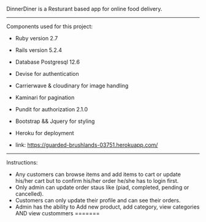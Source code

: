 
DinnerDiner is a Resturant based app for online food delivery.

*************************************************
Components used for this project:

* Ruby version 2.7

* Rails version 5.2.4

* Database Postgresql 12.6

* Devise for authentication

* Carrierwave & cloudinary for image handling

* Kaminari for pagination

* Pundit for authorization 2.1.0

* Bootstrap && Jquery for styling

* Heroku for deployment
* link: https://guarded-brushlands-03751.herokuapp.com/

*************************************************

Instructions:

* Any customers can browse items and add items to cart or update his/her cart but to confirm his/her order he/she has to login first.
* Only admin can update order staus like (piad, completed, pending or cancelled).
* Customers can only update their profile and can see their orders.
* Admin has the ability to Add new product, add category, view categories AND view custommers
=======
